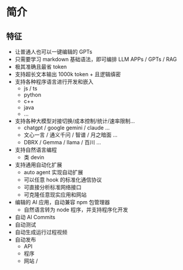 # 简介

## 特征

* 让普通人也可以一键编辑的 GPTs
* 只需要学习 markdown 基础语法，即可编排 LLM APPs / GPTs / RAG
* 极其准确且最省 token
* 支持超长文本输出 1000k token + 且逻辑缜密
* 支持各种程序语言进行开发和嵌入
  * js / ts
  * python
  * c++
  * java
  * ...
* 支持各种大模型对接切换/成本控制/统计/速率限制...
  * chatgpt / google gemini / claude ...
  * 文心一言 / 通义千问 / 智谱 / 月之暗面 ...
  * DBRX / Gemma / llama / 百川 ... 
* 支持自然语言编程
  * 类 devin
* 支持通用自动化扩展
  * auto agent 实现自动扩展
  * 可以任意 hook 的标准化通信协议
  * 可直接分析标准网络接口
  * 可克隆任意现实应用和网站
* 编辑的 AI 应用，自动兼容 npm 包管理器
  * 自然语言转为 node 程序，并支持程序化开发
* 自动 AI Commits
* 自动测试
* 自动生成运行过程视频
* 自动发布
  * API
  * 程序
  * 网站 / 